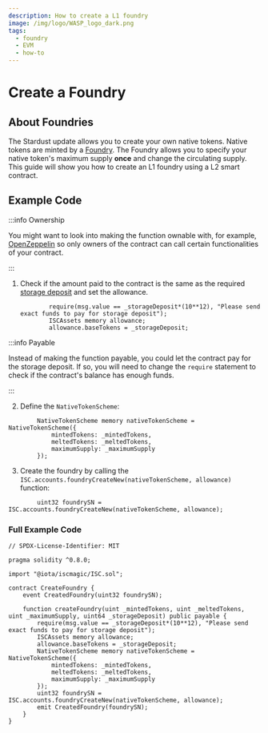 ```yaml
---
description: How to create a L1 foundry
image: /img/logo/WASP_logo_dark.png
tags:
  - foundry
  - EVM
  - how-to
---
```

# Create a Foundry
## About Foundries

The Stardust update allows you to create your own native tokens. Native tokens are minted by a [Foundry](/tips/tips/TIP-0018/#foundry-output). 
The Foundry allows you to specify your native token's maximum supply **once** and change the circulating supply. 
This guide will show you how to create an L1 foundry using a L2 smart contract.

## Example Code

:::info Ownership

You might want to look into making the function ownable with, for example,
[OpenZeppelin](https://docs.openzeppelin.com/contracts/5.x/access-control#ownership-and-ownable)
so only owners of the contract can call certain functionalities of your contract.

:::

1. Check if the amount paid to the contract is the same as the required [storage deposit](/learn/protocols/stardust/core-concepts/storage-deposit) 
   and set the allowance.
    
    ```solidity
            require(msg.value == _storageDeposit*(10**12), "Please send exact funds to pay for storage deposit");
            ISCAssets memory allowance;
            allowance.baseTokens = _storageDeposit;
    ```

:::info  Payable

Instead of making the function payable, you could let the contract pay for the storage deposit. 
If so, you will need to change the `require` statement to check if the contract's balance has enough funds.

:::

2. Define the `NativeTokenScheme`:

```solidity
        NativeTokenScheme memory nativeTokenScheme = NativeTokenScheme({
            mintedTokens: _mintedTokens,
            meltedTokens: _meltedTokens,
            maximumSupply: _maximumSupply
        });
```

3. Create the foundry by calling the `ISC.accounts.foundryCreateNew(nativeTokenScheme, allowance)` function:

```solidity
        uint32 foundrySN = ISC.accounts.foundryCreateNew(nativeTokenScheme, allowance);
```

### Full Example Code 

```solidity
// SPDX-License-Identifier: MIT

pragma solidity ^0.8.0;

import "@iota/iscmagic/ISC.sol";

contract CreateFoundry {
    event CreatedFoundry(uint32 foundrySN);

    function createFoundry(uint _mintedTokens, uint _meltedTokens, uint _maximumSupply, uint64 _storageDeposit) public payable {
        require(msg.value == _storageDeposit*(10**12), "Please send exact funds to pay for storage deposit");
        ISCAssets memory allowance;
        allowance.baseTokens = _storageDeposit;
        NativeTokenScheme memory nativeTokenScheme = NativeTokenScheme({
            mintedTokens: _mintedTokens,
            meltedTokens: _meltedTokens,
            maximumSupply: _maximumSupply
        });
        uint32 foundrySN = ISC.accounts.foundryCreateNew(nativeTokenScheme, allowance);
        emit CreatedFoundry(foundrySN);
    }
}
```
